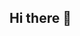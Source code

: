 ## Hi there 👋

<!--
**Can-demirbas/Can-demirbas** is a ✨ _special_ ✨ repository because its `README.md` (this file) appears on your GitHub profile.

Hi everyone!!! I am a junior mathmematics student at the Bilkent University. I know some Python and am learning Java. I am planning to upload small projects through my cs courses.
